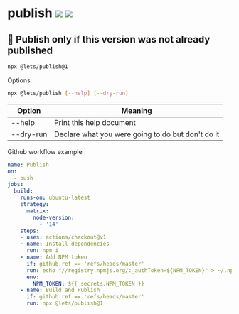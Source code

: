 # publish [![](https://img.shields.io/npm/v/@lets/publish.svg)](https://www.npmjs.com/package/@lets/publish) [![](https://img.shields.io/badge/source--000000.svg?logo=github&style=social)](https://github.com/omrilotan/publish)

## 🛵 Publish only if this version was not already published

```bash
npx @lets/publish@1
```

Options:
```bash
npx @lets/publish [--help] [--dry-run]
```

| Option | Meaning
| - | -
| --help | Print this help document
| --dry-run | Declare what you were going to do but don't do it

Github workflow example
```yml
name: Publish
on:
  - push
jobs:
  build:
    runs-on: ubuntu-latest
    strategy:
      matrix:
        node-version:
          - '14'
    steps:
    - uses: actions/checkout@v1
    - name: Install dependencies
      run: npm i
    - name: Add NPM token
      if: github.ref == 'refs/heads/master'
      run: echo "//registry.npmjs.org/:_authToken=${NPM_TOKEN}" > ~/.npmrc
      env:
        NPM_TOKEN: ${{ secrets.NPM_TOKEN }}
    - name: Build and Publish
      if: github.ref == 'refs/heads/master'
      run: npx @lets/publish@1
```
